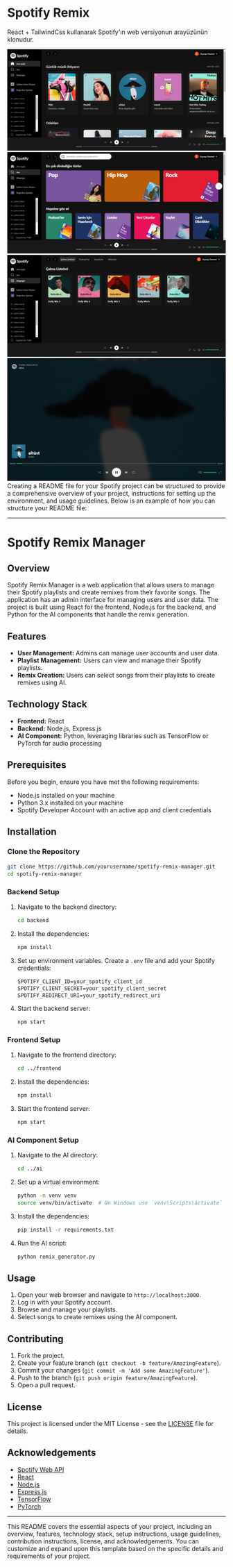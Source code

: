 # Spotify Remix

React + TailwindCss kullanarak Spotify'ın web versiyonun arayüzünün klonudur.

![home](https://github.com/zeynep-dmrl/spotify-react-clone/blob/master/img/home.png) 
![search](https://github.com/zeynep-dmrl/spotify-react-clone/blob/master/img/search.png)
![collection](https://github.com/zeynep-dmrl/spotify-react-clone/blob/master/img/collection.png) 
![fullscreen](https://github.com/zeynep-dmrl/spotify-react-clone/blob/master/img/2022-08-24.png)
Creating a README file for your Spotify project can be structured to provide a comprehensive overview of your project, instructions for setting up the environment, and usage guidelines. Below is an example of how you can structure your README file:

---

# Spotify Remix Manager

## Overview
Spotify Remix Manager is a web application that allows users to manage their Spotify playlists and create remixes from their favorite songs. The application has an admin interface for managing users and user data. The project is built using React for the frontend, Node.js for the backend, and Python for the AI components that handle the remix generation.

## Features
- **User Management:** Admins can manage user accounts and user data.
- **Playlist Management:** Users can view and manage their Spotify playlists.
- **Remix Creation:** Users can select songs from their playlists to create remixes using AI.

## Technology Stack
- **Frontend:** React
- **Backend:** Node.js, Express.js
- **AI Component:** Python, leveraging libraries such as TensorFlow or PyTorch for audio processing

## Prerequisites
Before you begin, ensure you have met the following requirements:
- Node.js installed on your machine
- Python 3.x installed on your machine
- Spotify Developer Account with an active app and client credentials

## Installation

### Clone the Repository
```bash
git clone https://github.com/yourusername/spotify-remix-manager.git
cd spotify-remix-manager
```

### Backend Setup
1. Navigate to the backend directory:
    ```bash
    cd backend
    ```
2. Install the dependencies:
    ```bash
    npm install
    ```
3. Set up environment variables. Create a `.env` file and add your Spotify credentials:
    ```plaintext
    SPOTIFY_CLIENT_ID=your_spotify_client_id
    SPOTIFY_CLIENT_SECRET=your_spotify_client_secret
    SPOTIFY_REDIRECT_URI=your_spotify_redirect_uri
    ```
4. Start the backend server:
    ```bash
    npm start
    ```

### Frontend Setup
1. Navigate to the frontend directory:
    ```bash
    cd ../frontend
    ```
2. Install the dependencies:
    ```bash
    npm install
    ```
3. Start the frontend server:
    ```bash
    npm start
    ```

### AI Component Setup
1. Navigate to the AI directory:
    ```bash
    cd ../ai
    ```
2. Set up a virtual environment:
    ```bash
    python -m venv venv
    source venv/bin/activate  # On Windows use `venv\Scripts\activate`
    ```
3. Install the dependencies:
    ```bash
    pip install -r requirements.txt
    ```
4. Run the AI script:
    ```bash
    python remix_generator.py
    ```

## Usage
1. Open your web browser and navigate to `http://localhost:3000`.
2. Log in with your Spotify account.
3. Browse and manage your playlists.
4. Select songs to create remixes using the AI component.

## Contributing
1. Fork the project.
2. Create your feature branch (`git checkout -b feature/AmazingFeature`).
3. Commit your changes (`git commit -m 'Add some AmazingFeature'`).
4. Push to the branch (`git push origin feature/AmazingFeature`).
5. Open a pull request.

## License
This project is licensed under the MIT License - see the [LICENSE](LICENSE) file for details.

## Acknowledgements
- [Spotify Web API](https://developer.spotify.com/documentation/web-api/)
- [React](https://reactjs.org/)
- [Node.js](https://nodejs.org/)
- [Express.js](https://expressjs.com/)
- [TensorFlow](https://www.tensorflow.org/)
- [PyTorch](https://pytorch.org/)

---

This README covers the essential aspects of your project, including an overview, features, technology stack, setup instructions, usage guidelines, contribution instructions, license, and acknowledgements. You can customize and expand upon this template based on the specific details and requirements of your project.
